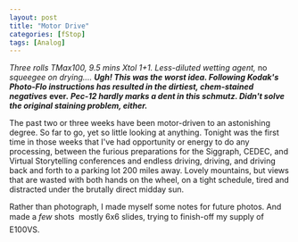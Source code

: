 ```yaml
---
layout: post
title: "Motor Drive"
categories: [fStop]
tags: [Analog]
---
```

<i>Three rolls TMax100, 9.5 mins Xtol 1+1. Less-diluted wetting agent, </i>no<i> squeegee on drying.... <b>Ugh! This was the worst idea. Following Kodak's Photo-Flo instructions has resulted in the dirtiest, chem-stained negatives</b></i> <b>ever.</b> <i><b>Pec-12 hardly marks a dent in this schmutz. Didn't solve the original staining problem, either.</b></i>

The past two or three weeks have been motor-driven to an astonishing degree. So far to go, yet so little looking at anything. Tonight was the first time in those weeks that I've had opportunity or energy to do any processing, between the furious preparations for the Siggraph, CEDEC, and Virtual Storytelling conferences and endless driving, driving, and driving back and forth to a parking lot 200 miles away. Lovely mountains, but views that are wasted with both hands on the wheel, on a tight schedule, tired and distracted under the brutally direct midday sun.

Rather than photograph, I made myself some notes for future photos. And made a <i>few</i> shots &#151; mostly 6x6 slides, trying to finish-off my supply of E100VS.
